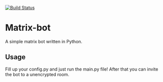 [![Build Status](https://drone.dyonb.nl/api/badges/dyon/matrix-bot/status.svg?ref=refs/heads/master)](https://drone.dyonb.nl/dyon/matrix-bot)
# Matrix-bot
A simple matrix bot written in Python.

## Usage
Fill up your config.py and just run the main.py file! After that you can invite the bot to a unencrypted room.